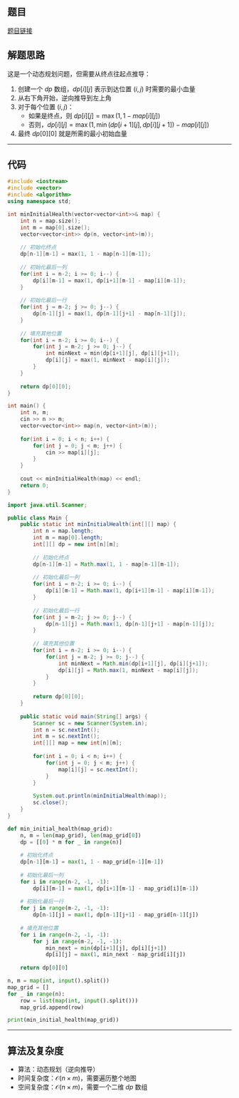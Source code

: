 ## 题目
[题目链接](https://www.nowcoder.com/practice/c0ca4c9e65144af69ada03febaa0e33a?tpId=308&tqId=537494&sourceUrl=/exam/oj&channenl=wgithub&fromPut=wgithub)

## 解题思路

这是一个动态规划问题，但需要从终点往起点推导：

1. 创建一个 $dp$ 数组，$dp[i][j]$ 表示到达位置 $(i,j)$ 时需要的最小血量
2. 从右下角开始，逆向推导到左上角
3. 对于每个位置 $(i,j)$：
   - 如果是终点，则 $dp[i][j] = \max(1, 1-map[i][j])$
   - 否则，$dp[i][j] = \max(1, \min(dp[i+1][j], dp[i][j+1]) - map[i][j])$
4. 最终 $dp[0][0]$ 就是所需的最小初始血量

---

## 代码

```c++ []
#include <iostream>
#include <vector>
#include <algorithm>
using namespace std;

int minInitialHealth(vector<vector<int>>& map) {
    int n = map.size();
    int m = map[0].size();
    vector<vector<int>> dp(n, vector<int>(m));
    
    // 初始化终点
    dp[n-1][m-1] = max(1, 1 - map[n-1][m-1]);
    
    // 初始化最后一列
    for(int i = n-2; i >= 0; i--) {
        dp[i][m-1] = max(1, dp[i+1][m-1] - map[i][m-1]);
    }
    
    // 初始化最后一行
    for(int j = m-2; j >= 0; j--) {
        dp[n-1][j] = max(1, dp[n-1][j+1] - map[n-1][j]);
    }
    
    // 填充其他位置
    for(int i = n-2; i >= 0; i--) {
        for(int j = m-2; j >= 0; j--) {
            int minNext = min(dp[i+1][j], dp[i][j+1]);
            dp[i][j] = max(1, minNext - map[i][j]);
        }
    }
    
    return dp[0][0];
}

int main() {
    int n, m;
    cin >> n >> m;
    vector<vector<int>> map(n, vector<int>(m));
    
    for(int i = 0; i < n; i++) {
        for(int j = 0; j < m; j++) {
            cin >> map[i][j];
        }
    }
    
    cout << minInitialHealth(map) << endl;
    return 0;
}
```
```java []
import java.util.Scanner;

public class Main {
    public static int minInitialHealth(int[][] map) {
        int n = map.length;
        int m = map[0].length;
        int[][] dp = new int[n][m];
        
        // 初始化终点
        dp[n-1][m-1] = Math.max(1, 1 - map[n-1][m-1]);
        
        // 初始化最后一列
        for(int i = n-2; i >= 0; i--) {
            dp[i][m-1] = Math.max(1, dp[i+1][m-1] - map[i][m-1]);
        }
        
        // 初始化最后一行
        for(int j = m-2; j >= 0; j--) {
            dp[n-1][j] = Math.max(1, dp[n-1][j+1] - map[n-1][j]);
        }
        
        // 填充其他位置
        for(int i = n-2; i >= 0; i--) {
            for(int j = m-2; j >= 0; j--) {
                int minNext = Math.min(dp[i+1][j], dp[i][j+1]);
                dp[i][j] = Math.max(1, minNext - map[i][j]);
            }
        }
        
        return dp[0][0];
    }
    
    public static void main(String[] args) {
        Scanner sc = new Scanner(System.in);
        int n = sc.nextInt();
        int m = sc.nextInt();
        int[][] map = new int[n][m];
        
        for(int i = 0; i < n; i++) {
            for(int j = 0; j < m; j++) {
                map[i][j] = sc.nextInt();
            }
        }
        
        System.out.println(minInitialHealth(map));
        sc.close();
    }
}
```
```python []
def min_initial_health(map_grid):
    n, m = len(map_grid), len(map_grid[0])
    dp = [[0] * m for _ in range(n)]
    
    # 初始化终点
    dp[n-1][m-1] = max(1, 1 - map_grid[n-1][m-1])
    
    # 初始化最后一列
    for i in range(n-2, -1, -1):
        dp[i][m-1] = max(1, dp[i+1][m-1] - map_grid[i][m-1])
    
    # 初始化最后一行
    for j in range(m-2, -1, -1):
        dp[n-1][j] = max(1, dp[n-1][j+1] - map_grid[n-1][j])
    
    # 填充其他位置
    for i in range(n-2, -1, -1):
        for j in range(m-2, -1, -1):
            min_next = min(dp[i+1][j], dp[i][j+1])
            dp[i][j] = max(1, min_next - map_grid[i][j])
    
    return dp[0][0]

n, m = map(int, input().split())
map_grid = []
for _ in range(n):
    row = list(map(int, input().split()))
    map_grid.append(row)

print(min_initial_health(map_grid))
```

---

## 算法及复杂度
- 算法：动态规划（逆向推导）
- 时间复杂度：$\mathcal{O}(n\times m)$，需要遍历整个地图
- 空间复杂度：$\mathcal{O}(n\times m)$，需要一个二维 $dp$ 数组





